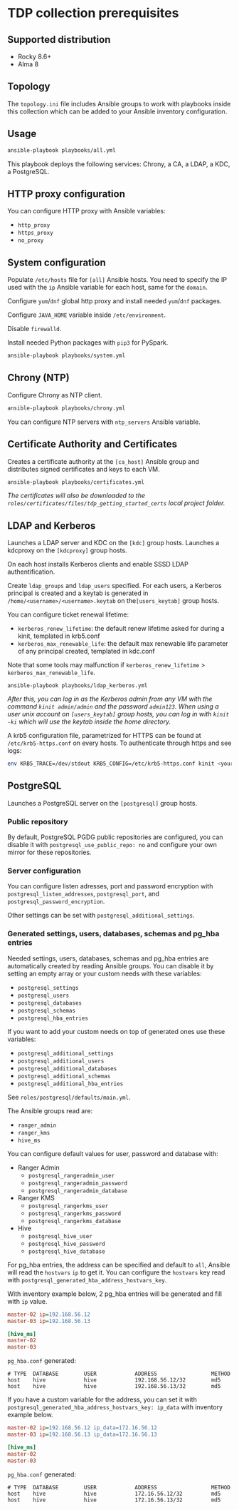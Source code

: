 # TDP collection prerequisites

## Supported distribution

- Rocky 8.6+
- Alma 8

## Topology

The `topology.ini` file includes Ansible groups to work with playbooks inside this collection which can be added to your Ansible inventory configuration.

## Usage

```bash
ansible-playbook playbooks/all.yml
```

This playbook deploys the following services: Chrony, a CA, a LDAP, a KDC, a PostgreSQL.

## HTTP proxy configuration

You can configure HTTP proxy with Ansible variables:
- `http_proxy`
- `https_proxy`
- `no_proxy`

## System configuration

Populate `/etc/hosts` file for `[all]` Ansible hosts. You need to specify the IP used with the `ip` Ansible variable for each host, same for the `domain`.

Configure `yum`/`dnf` global http proxy and install needed `yum`/`dnf` packages.

Configure `JAVA_HOME` variable inside `/etc/environment`.

Disable `firewalld`.

Install needed Python packages with `pip3` for PySpark.

```bash
ansible-playbook playbooks/system.yml
```

## Chrony (NTP)

Configure Chrony as NTP client.

```bash
ansible-playbook playbooks/chrony.yml
```

You can configure NTP servers with `ntp_servers` Ansible variable.

## Certificate Authority and Certificates

Creates a certificate authority at the `[ca_host]` Ansible group and distributes signed certificates and keys to each VM.

```bash
ansible-playbook playbooks/certificates.yml
```

_The certificates will also be downloaded to the `roles/certificates/files/tdp_getting_started_certs` local project folder._

## LDAP and Kerberos

Launches a LDAP server and KDC on the `[kdc]` group hosts.
Launches a kdcproxy on the `[kdcproxy]` group hosts.

On each host installs Kerberos clients and enable SSSD LDAP authentification.

Create `ldap_groups` and `ldap_users` specified. For each users, a Kerberos principal is created and a keytab is generated in `/home/<username>/<username>.keytab` on  the`[users_keytab]` group hosts.

You can configure ticket renewal lifetime:
- `kerberos_renew_lifetime`: the default renew lifetime asked for during a kinit, templated in krb5.conf
- `kerberos_max_renewable_life`: the default max renewable life parameter of any principal created, templated in kdc.conf

Note that some tools may malfunction if `kerberos_renew_lifetime` > `kerberos_max_renewable_life`.

```
ansible-playbook playbooks/ldap_kerberos.yml
```

_After this, you can log in as the Kerberos admin from any VM with the command `kinit admin/admin` and the password `admin123`. When using a user unix account on `[users_keytab]` group hosts, you can log in with `kinit -ki` which will use the keytab inside the home directory._

A krb5 configuration file, parametrized for HTTPS can be found at `/etc/krb5-https.conf` on every hosts. To authenticate through https and see logs:
```bash
env KRB5_TRACE=/dev/stdout KRB5_CONFIG=/etc/krb5-https.conf kinit <your_user>
```

## PostgreSQL

Launches a PostgreSQL server on the `[postgresql]` group hosts.

### Public repository

By default, PostgreSQL PGDG public repositories are configured, you can disable it with `postgresql_use_public_repo: no` and configure your own mirror for these repositories.

### Server configuration

You can configure listen adresses, port and password encryption with `postgresql_listen_addresses`, `postgresql_port`, and `postgresql_password_encryption`.

Other settings can be set with `postgresql_additional_settings`.

### Generated settings, users, databases, schemas and pg_hba entries

Needed settings, users, databases, schemas and pg_hba entries are automatically created by reading Ansible groups. You can disable it by setting an empty array or your custom needs with these variables:

- `postgresql_settings`
- `postgresql_users`
- `postgresql_databases`
- `postgresql_schemas`
- `postgresql_hba_entries`

If you want to add your custom needs on top of generated ones use these variables:

- `postgresql_additional_settings`
- `postgresql_additional_users`
- `postgresql_additional_databases`
- `postgresql_additional_schemas`
- `postgresql_additional_hba_entries`

See `roles/postgresql/defaults/main.yml`.

The Ansible groups read are:

- `ranger_admin`
- `ranger_kms`
- `hive_ms`

You can configure default values for user, password and database with:

- Ranger Admin
    - `postgresql_rangeradmin_user`
    - `postgresql_rangeradmin_password`
    - `postgresql_rangeradmin_database`
- Ranger KMS
    - `postgresql_rangerkms_user`
    - `postgresql_rangerkms_password`
    - `postgresql_rangerkms_database`
- Hive
    - `postgresql_hive_user`
    - `postgresql_hive_password`
    - `postgresql_hive_database`

For pg_hba entries, the address can be specified and default to `all`, Ansible will read the `hostvars` `ip` to get it. You can configure the `hostvars` key read with `postgresql_generated_hba_address_hostvars_key`.

With inventory example below, 2 pg_hba entries will be generated and fill with `ip` value.

```ini
master-02 ip=192.168.56.12
master-03 ip=192.168.56.13

[hive_ms]
master-02
master-03
```

`pg_hba.conf` generated:

```
# TYPE  DATABASE        USER            ADDRESS                 METHOD
host    hive            hive            192.168.56.12/32        md5
host    hive            hive            192.168.56.13/32        md5
```

If you have a custom variable for the address, you can set it with `postgresql_generated_hba_address_hostvars_key: ip_data` with inventory example below.

```ini
master-02 ip=192.168.56.12 ip_data=172.16.56.12
master-03 ip=192.168.56.13 ip_data=172.16.56.13

[hive_ms]
master-02
master-03
```

`pg_hba.conf` generated:

```
# TYPE  DATABASE        USER            ADDRESS                 METHOD
host    hive            hive            172.16.56.12/32         md5
host    hive            hive            172.16.56.13/32         md5
```
